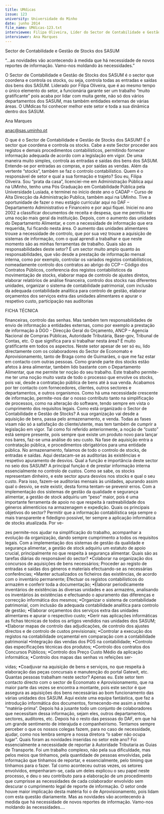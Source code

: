```yaml
---
title: UMdicas
issue: 123
university: Universidade do Minho
date: junho 2014
file_name: UMdicas-123.txt
interviewee: Filipa Oliveira, Líder do Sector de Contabilidade e Gestão de Stocks dos SASUM
interviewer: Ana Marques
---
```


Sector de Contabilidade e Gestão de Stocks dos SASUM

“…as novidades vão acontecendo à medida que há necessidade de novos reportes de
informação. Vamo-nos moldando às necessidades.”

O Sector de Contabilidade e Gestão de Stocks dos
SASUM é o sector que coordena e controla os stocks, ou seja, controla todas as entradas e saídas dos
bens dos SASUM. Liderado por 
Filipa Oliveira, que é ao mesmo tempo o único elemento do setor, a
funcionária garante ser um trabalho “muito gratificante” pois acaba por lidar com muita gente, não
só dos vários departamentos dos SASUM, mas também entidades externas de várias áreas. O UMdicas
foi conhecer melhor este setor e toda a sua dinâmica dentro dos SASUM.

Ana Marques

anac@sas.uminho.pt

O que é o Sector de Contabilidade e Gestão
de Stocks dos SASUM?
É o sector que coordena e controla os stocks. Cabe
a este Sector proceder aos registos e demais procedimentos contabilísticos, permitindo fornecer informação adequada de acordo com a legislação em
vigor. De uma maneira muito simples, controla as
entradas e saídas dos bens dos SASUM. Entende-se
por entradas as compras, e por saídas as vendas.
Além da vertente “stocks”, também se faz o controlo
contabilístico.
Quem é o responsável de setor e qual a sua
formação e trajeto?
Sou eu, Filipa Oliveira. Sou “prata da casa”, licenciei-me em Administração Pública aqui na UMinho,
tenho uma Pós Graduação em Contabilidade Pública pela Universidade Lusíada, e terminei no início
deste ano o CADAP – Curso de Alta Direcção da Administração Publica, também aqui na UMinho.
Tive a oportunidade de fazer o meu estágio curricular aqui no DAF – Departamento Administrativo e
Financeiro e por aqui fiquei.
Iniciei no ano 2002 a classificar documentos de receita e despesa, que me permitiu ter uma noção
mais geral da instituição. Depois, com o aumento
das unidades do Departamento Alimentar, e com a
necessidade de informação que era requerida, fui
ficando nesta área. O aumento das unidades alimentares trouxe a necessidade de controlo, que por sua
vez trouxe a aquisição de sistemas de informação,
com o qual aprendi a trabalhar e que neste momento são as minhas ferramentas de trabalho.
Quais são as responsabilidades deste setor?
É um sector muito amplo quanto às responsabilidades, que vão desde a prestação de informação mensal interna, como por exemplo, controlar os variados
registos contabilísticos, nomeadamente controlo dos
contratos ao abrigo do CCP – Código dos Contratos
Públicos, conferencia dos registos contabilísticos da
movimentação de stocks, elaborar mapa de controlo de ajustes diretos, elaborar relatórios de análise
financeira, controlo dos stocks nas diferentes unidades, organizar o sistema de contabilidade patrimonial, com inclusão da adequada contabilidade
analítica para controlo de gestão, elaborar orçamentos dos serviços extra das unidades alimentares e
apurar o respetivo custo, participação nas auditorias

FICHA TÉCNICA

financeiras, controlo das senhas.
Mas também tem responsabilidades de envio de informação a entidades externas, como por exemplo a
prestação de informação à DGO - Direcção Geral do
Orçamento, ANCP – Agencia Nacional de Compras
Públicas, Autoridade Tributária, Base-gov, Tribunal
de Contas, etc.
O que significa para si trabalhar nesta área?
É muito gratificante em todos os aspectos. Neste
setor apesar de ser só eu, lido directamente com
os colaboradores do Sector de Economato e Aprovisionamento, tanto de Braga como de Guimarães, o
que me faz estar em contacto com outras pessoas.
Como grande parte dos stocks estão afetos à área
alimentar, também lido bastante com o Departamento Alimentar, que me permite ter noção do seu
trabalho. Este trabalho permite-me ter uma noção
muito vasta de todo o processo que envolve os stocks, pois vai, desde a contratação pública de bens
até à sua venda. Acabamos por ter contacto com
fornecedores, clientes, outros sectores e departamentos, e outros organismos. Como há uma necessidade crescente de informação, permite-nos dar o
nosso contributo tanto na simplificação de processos, como na alteração do software, tendo sempre
em vista o cumprimento dos requisitos legais.
Como está organizado o Sector de Contabilidade e Gestão de Stocks?
A sua organização vai desde a aquisição de bens,
passa pelo armazenamento, e venda. Todas as fases
visam não só a satisfação do cliente/utente, mas
tem também de cumprir a legislação em vigor. Tal
como foi referido anteriormente, a noção de “custo”
está sempre presente, pois sempre que existe um
produto novo para lançar nos bares, faz-se uma análise do seu custo. Na fase de aquisição entra a contratação pública, e procedimentos obrigatórios para
uma entidade pública. No armazenamento, falamos
de todo o controlo de stocks, de entradas e saídas.
Aqui destacam-se as auditorias às existências e respetivo apuramento de desvios.
Qual a função e importância deste sector no
seio dos SASUM?
A principal função é de prestar informação interna
essencialmente no controlo de custos. Como se
sabe, os stocks representam dinheiro, e este sector
apura desvios nos stocks e qual o seu custo. Para
isso, fazem-se auditorias mensais às unidades, apurando assim qual o desvio, se este existir, desta forma tentam-se prevenir erros.
Com a implementação dos sistemas de gestão da
qualidade e segurança alimentar, a gestão de stock
adquiriu um “peso” maior, pois é uma importante
ferramenta de apoio no que respeita à rastreabilidade dos géneros alimentícios na armazenagem e
expedição.
Quais os principais objetivos do sector?
Permitir que a informação contabilística seja sempre
o mais transparente e fidedigno possível, ter sempre
a aplicação informática de stocks atualizada. Por ve-

zes permite-nos ajudar na simplificação do trabalho,
acompanhar a evolução da organização, dando sempre cumprimento a todos os requisitos legais.
Com a implementação dos sistemas de gestão da
qualidade e segurança alimentar, a gestão de stock
adquiriu um estatuto de apoio crucial, principalmente no que respeita à segurança alimentar.
Quais são as tarefas diárias do responsável
do sector?
•Colaborar na organização dos concursos de aquisições de bens necessários;
Proceder ao registo de entradas e saídas dos géneros e materiais efectuando-se as necessárias conferências;
•Manter actualizados os ficheiros das existências,
de acordo com o inventário permanente;
Efectuar os registos contabilísticos do armazém e
conferir toda a documentação;
•Elaborar periodicamente inventários de existências
às diversas unidades e aos armazéns, analisando
os inventários às existências e efectuando o apuramento das diferenças e correcção informática dos
mesmos;
•Organizar o sistema de contabilidade patrimonial,
com inclusão da adequada contabilidade analítica
para controlo de gestão;
•Elaborar orçamentos dos serviços extra das unidades alimentares e apurar o respectivo custo;
•Gerir nas aplicações informáticas as fichas técnicas de todos os artigos vendidos nas unidades dos
SASUM;
•Elaborar mapas de controlo das adjudicações, de
controlo dos ajustes directos e de controlo de custos
previsionais;
•Controlar a execução dos registos na contabilidade orçamental em comparação com a contabilidade
patrimonial
•Integração das vendas dos POS na contabilidade;
•Controlo das especificações técnicas dos produtos;
•Controlo dos contratos dos Concursos Públicos;
•Controlo dos Preço Custo Médio da aplicação informática;
•Controlo dos mapas das senhas vs refeições ser-

vidas;
•Coadjuvar na aquisição de bens e serviços, no que
respeita à elaboração das peças concursais e manutenção do portal Gatewit, etc.
Quantas pessoas trabalham neste sector?
Apenas eu. Este setor tem contacto directo com o
sector de Economato e Aprovisionamento, que na
maior parte das vezes se encontra a montante, pois
este sector é que assegura as aquisições dos bens
necessárias ao bom funcionamento das várias unidades dos SASUM. Aqui existe uma equipa fantástica, que faz a introdução informática dos documentos, fornecendo-me assim a minha “matéria-prima”.
Depois há a jusante todo um conjunto de colaboradores que necessitam dessa informação, sejam
eles, outros departamentos, sectores, auditores, etc.
Depois há o resto das pessoas do DAF, em que há
um grande sentimento de interajuda e companheirismo. Tentamos sempre perceber o que os nossos
colegas fazem, para no caso de necessidade, ajudar, como nos lembra sempre a nossa diretora “o
saber não ocupa lugar”.
Quais foram as novidades inseridas no setor
este ano?
Foi essencialmente a necessidade de reportar à Autoridade Tributaria as Guias de Transporte. Foi um
trabalho complexo, não pela sua dificuldade, mas
pelos meios que tínhamos, pela quantidade de pessoas envolvidas, pela informação que tínhamos de
reportar, e essencialmente, pelo timimg que tínhamos para o fazer. Tal como aconteceu outras vezes,
os setores envolvidos, empenharam-se, cada um deles explicou o seu papel neste processo, e deu o seu
contributo para a elaboração de um procedimento
que cumprisse as necessidades de cada colaborador envolvido sem descurar o cumprimento legal de
reporte de informação. O setor onde houve maior
implicação desta matéria foi o de Aprovisionamento,
pois lidam com esta questão diariamente.
Mas as novidades vão acontecendo à medida que
há necessidade de novos reportes de informação.
Vamo-nos moldando às necessidades….


